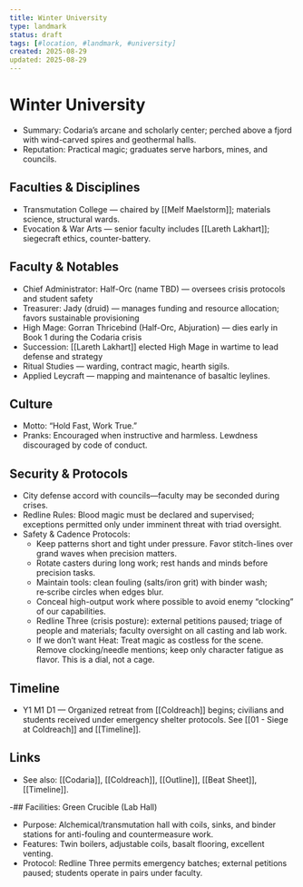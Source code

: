 ```yaml
---
title: Winter University
type: landmark
status: draft
tags: [#location, #landmark, #university]
created: 2025-08-29
updated: 2025-08-29
---
```


# Winter University

- Summary: Codaria’s arcane and scholarly center; perched above a fjord with wind-carved spires and geothermal halls.
- Reputation: Practical magic; graduates serve harbors, mines, and councils.

## Faculties & Disciplines
- Transmutation College — chaired by [[Melf Maelstorm]]; materials science, structural wards.
- Evocation & War Arts — senior faculty includes [[Lareth Lakhart]]; siegecraft ethics, counter-battery.
## Faculty & Notables
- Chief Administrator: Half-Orc (name TBD) — oversees crisis protocols and student safety
- Treasurer: Jady (druid) — manages funding and resource allocation; favors sustainable provisioning
 - High Mage: Gorran Thricebind (Half-Orc, Abjuration) — dies early in Book 1 during the Codaria crisis
 - Succession: [[Lareth Lakhart]] elected High Mage in wartime to lead defense and strategy
- Ritual Studies — warding, contract magic, hearth sigils.
- Applied Leycraft — mapping and maintenance of basaltic leylines.

## Culture
- Motto: “Hold Fast, Work True.”
- Pranks: Encouraged when instructive and harmless. Lewdness discouraged by code of conduct.

## Security & Protocols
- City defense accord with councils—faculty may be seconded during crises.
- Redline Rules: Blood magic must be declared and supervised; exceptions permitted only under imminent threat with triad oversight.
 - Safety & Cadence Protocols:
	 - Keep patterns short and tight under pressure. Favor stitch-lines over grand waves when precision matters.
	 - Rotate casters during long work; rest hands and minds before precision tasks.
	 - Maintain tools: clean fouling (salts/iron grit) with binder wash; re‑scribe circles when edges blur.
	 - Conceal high-output work where possible to avoid enemy “clocking” of our capabilities.
	 - Redline Three (crisis posture): external petitions paused; triage of people and materials; faculty oversight on all casting and lab work.
	 - If we don’t want Heat: Treat magic as costless for the scene. Remove clocking/needle mentions; keep only character fatigue as flavor. This is a dial, not a cage.

## Timeline
- Y1 M1 D1 — Organized retreat from [[Coldreach]] begins; civilians and students received under emergency shelter protocols. See [[01 - Siege at Coldreach]] and [[Timeline]].

 

## Links
- See also: [[Codaria]], [[Coldreach]], [[Outline]], [[Beat Sheet]], [[Timeline]].

-## Facilities: Green Crucible (Lab Hall)
- Purpose: Alchemical/transmutation hall with coils, sinks, and binder stations for anti-fouling and countermeasure work.
- Features: Twin boilers, adjustable coils, basalt flooring, excellent venting.
- Protocol: Redline Three permits emergency batches; external petitions paused; students operate in pairs under faculty.
